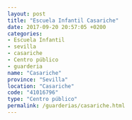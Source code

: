 ```yaml
---
layout: post
title: "Escuela Infantil Casariche"
date: 2017-09-20 20:57:05 +0200
categories:
- Escuela Infantil
- sevilla
- casariche
- Centro público
- guarderia
name: "Casariche"
province: "Sevilla"
location: "Casariche"
code: "41016796"
type: "Centro público"
permalink: /guarderias/casariche.html
---
```

